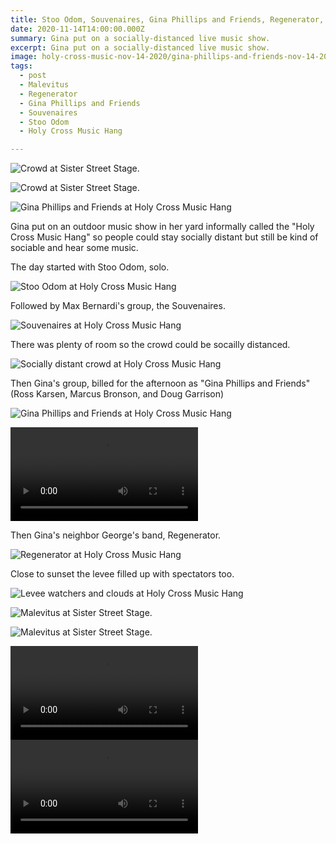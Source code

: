 ```yaml
---
title: Stoo Odom, Souvenaires, Gina Phillips and Friends, Regenerator, Malevitus
date: 2020-11-14T14:00:00.000Z
summary: Gina put on a socially-distanced live music show.
excerpt: Gina put on a socially-distanced live music show.
image: holy-cross-music-nov-14-2020/gina-phillips-and-friends-nov-14-2020.jpg
tags:
  - post 
  - Malevitus
  - Regenerator
  - Gina Phillips and Friends
  - Souvenaires
  - Stoo Odom
  - Holy Cross Music Hang

---
```


![Crowd at Sister Street Stage.](/static/img/holy-cross-music-nov-14-2020/sss-panorama-1.jpg "Malevitus at Sister Street Stage.")

![Crowd at Sister Street Stage.](/static/img/holy-cross-music-nov-14-2020/sss-panorama-2.jpg "Malevitus at Sister Street Stage.")

![Gina Phillips and Friends at Holy Cross Music Hang](/static/img/holy-cross-music-nov-14-2020/gina-phillips-and-friends-nov-14-2020.jpg "Gina Phillips and Friends at Holy Cross Music Hang")

Gina put on an outdoor music show in her yard informally called the "Holy Cross Music Hang" so people could stay socially distant but still be kind of sociable and hear some music.

The day started with Stoo Odom, solo.

![Stoo Odom at Holy Cross Music Hang](/static/img/holy-cross-music-nov-14-2020/stoo-odom-nov-14-2020.jpg "Stoo Odom at Holy Cross Music Hang")

Followed by Max Bernardi's group, the Souvenaires.

![Souvenaires at Holy Cross Music Hang](/static/img/holy-cross-music-nov-14-2020/souvenaires-nov-14-2020.jpg "Souvenaires at Holy Cross Music Hang")

There was plenty of room so the crowd could be socailly distanced.

![Socially distant crowd at Holy Cross Music Hang](/static/img/holy-cross-music-nov-14-2020/social-distancing-crowd-nov-14-2020.jpg "Socially distant crowd at Holy Cross Music Hang")

Then Gina's group, billed for the afternoon as "Gina Phillips and Friends" (Ross Karsen, Marcus Bronson, and Doug Garrison)

![Gina Phillips and Friends at Holy Cross Music Hang](/static/img/holy-cross-music-nov-14-2020/gina-phillips-and-friends-nov-14-2020.jpg "Gina Phillips and Friends at Holy Cross Music Hang")

<video controls loop style="max-width: 100%">
  <source type="video/mp4" src="/static/img/holy-cross-music-nov-14-2020/whippoorwill-nov-14-2020.mp4"></source>
  <p>Your browser does not support the video element. Otherwise you'd be watching a video of Gina Phillips playing "Whippoorwill Buttercup" right now.</p>
</video>

Then Gina's neighbor George's band, Regenerator.

![Regenerator at Holy Cross Music Hang](/static/img/holy-cross-music-nov-14-2020/regenerator-nov-14-2020.jpg "Regenerator at Holy Cross Music Hang")

Close to sunset the levee filled up with spectators too.

![Levee watchers and clouds at Holy Cross Music Hang](/static/img/holy-cross-music-nov-14-2020/levee-watchers-and-clouds-nov-14-2020.jpg "Levee watchers and clouds at Holy Cross Music Hang")

![Malevitus at Sister Street Stage.](/static/img/holy-cross-music-nov-14-2020/social-distancing-crowd-nov-14-2020.jpg "Malevitus at Sister Street Stage.")

![Malevitus at Sister Street Stage.](/static/img/holy-cross-music-nov-14-2020/art-car-at-hc-concert-nov-14-2020.jpg "Malevitus at Sister Street Stage.")

<video controls loop style="max-width: 100%">
  <source type="video/mp4" src="/static/img/holy-cross-music-nov-14-2020/malevitus-art-car-nov-14-2020.mp4"></source>
  <p>Your browser does not support the video element. Otherwise you'd be watching a video of Malevitus and an art car right now.</p>
</video>

<video controls loop style="max-width: 100%">
  <source type="video/mp4" src="/static/img/holy-cross-music-nov-14-2020/malevitus-twilight-nov-14-2020.mp4"></source>
  <p>Your browser does not support the video element. Otherwise you'd be watching a video of Malevitus and an art car right now.</p>
</video>